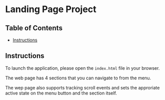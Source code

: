 # Landing Page Project

## Table of Contents

* [Instructions](#instructions)

## Instructions

To launch the application, please open the `index.html` file in your browser.

The web page has 4 sections that you can navigate to from the menu.

The wep page also supports tracking scroll events and sets the approriate active state on the menu button and the section itself.